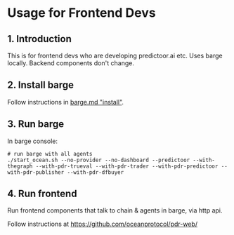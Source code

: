 <!--
Copyright 2023 Ocean Protocol Foundation
SPDX-License-Identifier: Apache-2.0
-->

# Usage for Frontend Devs

## 1. Introduction

This is for frontend devs who are developing predictoor.ai etc. Uses barge locally. Backend components don't change.

## 2. Install barge

Follow instructions in [barge.md "install"](barge.md#install-barge).

## 3. Run barge

In barge console:
```console
# run barge with all agents
./start_ocean.sh --no-provider --no-dashboard --predictoor --with-thegraph --with-pdr-trueval --with-pdr-trader --with-pdr-predictoor --with-pdr-publisher --with-pdr-dfbuyer
```

## 4. Run frontend

Run frontend components that talk to chain & agents in barge, via http api.

Follow instructions at https://github.com/oceanprotocol/pdr-web/
